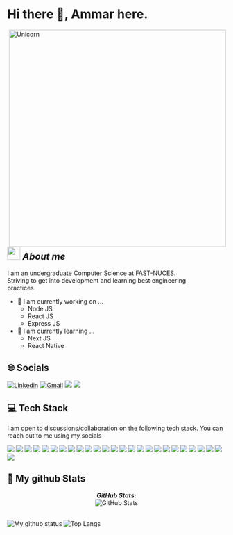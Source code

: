 # Hi there 👋, Ammar here. 


<img align="right" width=500px alt="Unicorn" src="https://tenor.com/view/cat-typing-typing-on-computer-computer-work-laptop-gif-21481919.gif" />

## <img src="https://media.giphy.com/media/ObNTw8Uzwy6KQ/giphy.gif" width="30px">&nbsp;***About me***

I am an undergraduate Computer Science at FAST-NUCES. <br>
Striving to get into development and learning best engineering <br>practices
- 🔭 I am currently working on ...
  - Node JS
  - React JS
  - Express JS
- 🧐 I am currently learning ...
  - Next JS
  - React Native
  
## 🌐 Socials

<p><a href = "https://www.linkedin.com/in/muhammad-ammar-siddiqui-09b519221/"><img src = "https://img.shields.io/badge/-Ammar-blue?style=plastic&logo=Linkedin" alt="Linkedin" /></a>
  <a href = "mailto:ammarsiddiqui247@gmail.com"><img src = "https://img.shields.io/badge/-ammarsiddiqui247@gmail.com-black?style=plastic&logo=gmail" alt = "Gmail"/></a>
  <a href = "https://www.hackerrank.com/ammarsiddiqui247?hr_r=1"><img src = "https://img.shields.io/badge/-@ammar-black?style=plastic&logo=hackerrank" /></a>
  <a href = "https://leetcode.com/siddki02/"><img src = "https://img.shields.io/badge/-@ammar-lightyellow?style=plastic&logo=leetcode" /></a>
</p>

## 💻 Tech Stack 

I am open to discussions/collaboration on the following tech stack. You can reach out to me using my socials
<p>
  <img src = "https://img.shields.io/badge/--black?style=for-the-badge&logo=c" />
  <img src = "https://img.shields.io/badge/-C++-black?style=for-the-badge&logo=cplusplus" />
  <img src = "https://img.shields.io/badge/-Python-green?style=for-the-badge&logo=python" />
  <img src = "https://img.shields.io/badge/-JavaScript-yellowgreen?style=for-the-badge&logo=javascript" />
  <img src= "https://img.shields.io/badge/-html5-white?style=for-the-badge&logo=html5" />
  <img src = "https://img.shields.io/badge/-css3-black?style=for-the-badge&logo=css3" />
  <img src = "https://img.shields.io/badge/-jquery-black?style=for-the-badge&logo=jquery" />
  <img src = "https://img.shields.io/badge/-dotnet-black?style=for-the-badge&logo=dotnet" />
  <img src = "https://img.shields.io/badge/-React-orange?style=for-the-badge&logo=react" />
  <img src = "https://img.shields.io/badge/-NodeJS-9cf?style=for-the-badge&logo=nodedotjs" />
  <img src = "https://img.shields.io/badge/-Expressjs-black?style=for-the-badge&logo=express" />
  <img src = "https://img.shields.io/badge/-MYSQL-white?style=for-the-badge&logo=mysql" />
  <img src = "https://img.shields.io/badge/-microsoftsqlserver-black?style=for-the-badge&logo=microsoftsqlserver" />
  <img src = "https://img.shields.io/badge/-mongodb-white?style=for-the-badge&logo=mongodb" />
  <img src = "https://img.shields.io/badge/-mongoose-success?style=for-the-badge&logo=mongoose" />
  <img src = "https://img.shields.io/badge/-adobexd-black?style=for-the-badge&logo=adobexd" />
  <img src = "https://img.shields.io/badge/-bootstrap-black?style=for-the-badge&logo=bootstrap"/>
  <img src = "https://img.shields.io/badge/-anaconda-black?style=for-the-badge&logo=anaconda" />
  <img src = "https://img.shields.io/badge/-jupyter-white?style=for-the-badge&logo=jupyter" />
  <img src = "https://img.shields.io/badge/-yarn-white?style=for-the-badge&logo=yarn" />
  <img src = "https://img.shields.io/badge/-linux-yellow?style=for-the-badge&logo=linux" />
  <img src = "https://img.shields.io/badge/-selenium-black?style=for-the-badge&logo=selenium" />
  <img src = "https://img.shields.io/badge/-x86%20assembly-black?style=for-the-badge&logo=assemblyscript" />
  <img src = "https://img.shields.io/badge/-vscode-blue?style=for-the-badge&logo=visualstudiocode" />
  <img src = "https://img.shields.io/badge/-visual%20studio-blueviolet?style=for-the-badge&logo=visualstudio" />
  <img src = "https://img.shields.io/badge/-jwt-blue?style=for-the-badge&logo=jsonwebtokens" />
</p>



<h2>👀 My github Stats</h2>

<div>
<!--   <p align="center">
    <b><em>Now listening to:</em></b> <br/>
    <img src="https://spotify-github-profile.vercel.app/api/view?uid=Bhargavi-hash&cover_image=true&theme=novatorem" alt="Now Listenting to" />
  </p> -->
  
  <p align="center">
  <b><em>GitHub Stats:</em></b> <br/>
    <img src="https://github-readme-streak-stats.herokuapp.com/?user=siddiki002" alt="GitHub Stats" /> <br/><br/>
  
</div>

![My github status](https://github-readme-stats.vercel.app/api?username=siddiki002&show_icons=true&include_all_commits=true)
![Top Langs](https://github-readme-stats.vercel.app/api/top-langs/?username=siddiki002&layout=compact)

<!--
**siddiki002/siddiki002** is a ✨ _special_ ✨ repository because its `README.md` (this file) appears on your GitHub profile.

Here are some ideas to get you started:

- 🔭 I’m currently working on ...
- 🌱 I’m currently learning ...
- 👯 I’m looking to collaborate on ...
- 🤔 I’m looking for help with ...
- 💬 Ask me about ...
- 📫 How to reach me: ...
- 😄 Pronouns: ...
- ⚡ Fun fact: ...
-->
